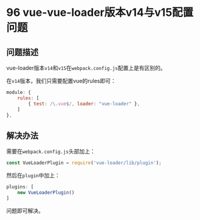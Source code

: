 # 96 vue-vue-loader版本v14与v15配置问题

## 问题描述

vue-loader版本`v14`和`v15`在`webpack.config.js`配置上是有区别的。

在`v14`版本，我们只需要配置vue的rules即可：

```javascript
module: {
    rules: [
        { test: /\.vue$/, loader: "vue-loader" },
    ]
},
```

## 解决办法

需要在`webpack.config.js`头部加上：

```javascript
const VueLoaderPlugin = require('vue-loader/lib/plugin');
```

然后在`plugin`中加上：

```javascript
plugins: [
    new VueLoaderPlugin()
]
```

问题即可解决。

